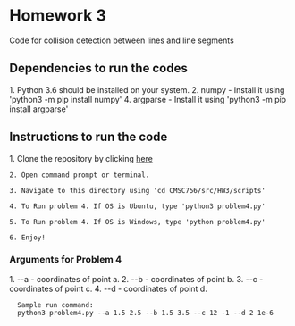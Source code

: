 # Homework 3
Code for collision detection between lines and line segments

  <h2>Dependencies to run the codes</h2>
    1. Python 3.6 should be installed on your system.
    2. numpy - Install it using 'python3 -m pip install numpy'
    4. argparse - Install it using 'python3 -m pip install argparse'

  <h2>Instructions to run the code</h2>
    1. Clone the repository by clicking <a href="https://github.com/DrKraig/CMSC756"> here</a></br> 

    2. Open command prompt or terminal.
    
    3. Navigate to this directory using 'cd CMSC756/src/HW3/scripts'
    
    4. To Run problem 4. If OS is Ubuntu, type 'python3 problem4.py'
    
    5. To Run problem 4. If OS is Windows, type 'python problem4.py'
    
    6. Enjoy!
    
  <h3>Arguments for Problem 4</h3>
    1. --a - coordinates of point a.
    2. --b - coordinates of point b.
    3. --c - coordinates of point c.
    4. --d - coordinates of point d.
      
      Sample run command:
      python3 problem4.py --a 1.5 2.5 --b 1.5 3.5 --c 12 -1 --d 2 1e-6

